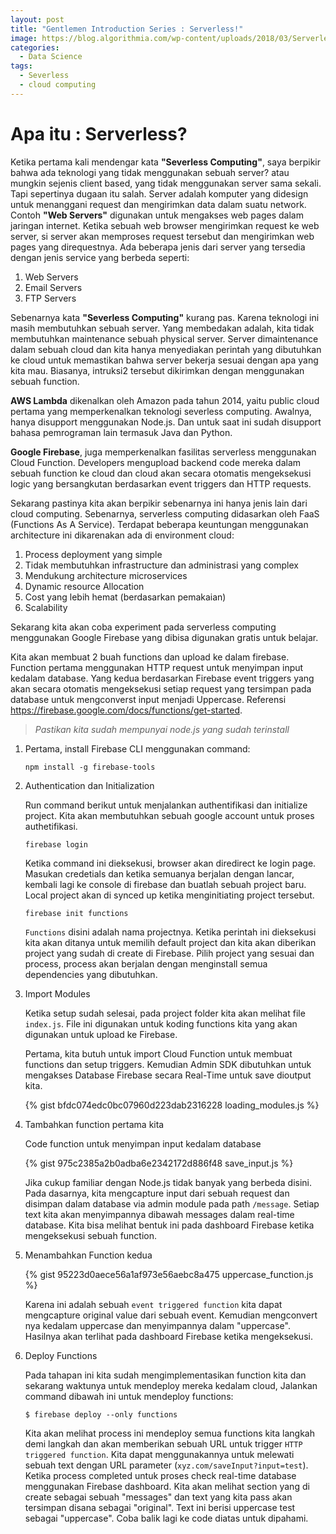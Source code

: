```yaml
---
layout: post
title: "Gentlemen Introduction Series : Serverless!"
image: https://blog.algorithmia.com/wp-content/uploads/2018/03/Serverless-architecture-backend-web.png
categories:
  - Data Science
tags:
  - Severless
  - cloud computing
---
```


# Apa itu : Serverless?

Ketika pertama kali mendengar kata **"Severless Computing"**, saya berpikir bahwa ada teknologi yang tidak menggunakan sebuah server? atau mungkin sejenis client based, yang tidak menggunakan server sama sekali. Tapi sepertinya dugaan itu salah. Server adalah komputer yang didesign untuk menanggani request dan mengirimkan data dalam suatu network. Contoh **"Web Servers"** digunakan untuk mengakses web pages dalam jaringan internet. Ketika sebuah web browser mengirimkan request ke web server, si server akan memproses request tersebut dan mengirimkan web pages yang direquestnya. Ada beberapa jenis dari server yang tersedia dengan jenis service yang berbeda seperti:

1. Web Servers
2. Email Servers
3. FTP Servers

Sebenarnya kata **"Severless Computing"** kurang pas. Karena teknologi ini masih membutuhkan sebuah server. Yang membedakan adalah, kita tidak membutuhkan maintenance sebuah physical server. Server dimaintenance dalam sebuah cloud dan kita hanya menyediakan perintah yang dibutuhkan ke cloud untuk memastikan bahwa server bekerja sesuai dengan apa yang kita mau. Biasanya, intruksi2 tersebut dikirimkan dengan menggunakan sebuah function.

 **AWS Lambda** dikenalkan oleh Amazon pada tahun 2014, yaitu public cloud pertama yang memperkenalkan teknologi severless computing. Awalnya, hanya disupport menggunakan Node.js. Dan untuk saat ini sudah disupport bahasa pemrograman lain termasuk Java dan Python.

 **Google Firebase**, juga memperkenalkan fasilitas serverless menggunakan Cloud Function. Developers mengupload backend code mereka dalam sebuah function ke cloud dan cloud akan secara otomatis mengeksekusi logic yang bersangkutan berdasarkan event triggers dan HTTP requests.

 Sekarang pastinya kita akan berpikir sebenarnya ini hanya jenis lain dari cloud computing. Sebenarnya, serverless computing didasarkan oleh FaaS (Functions As A Service). Terdapat beberapa keuntungan menggunakan architecture ini dikarenakan ada di environment cloud:

1. Process deployment yang simple
2. Tidak membutuhkan infrastructure dan administrasi yang complex
3. Mendukung architecture microservices
4. Dynamic resource Allocation
5. Cost yang lebih hemat (berdasarkan pemakaian)
6. Scalability

Sekarang kita akan coba experiment pada serverless computing menggunakan Google Firebase yang dibisa digunakan gratis untuk belajar.

Kita akan membuat 2 buah functions dan upload ke dalam firebase. Function pertama menggunakan HTTP request untuk menyimpan input kedalam database. Yang kedua berdasarkan Firebase event triggers yang akan secara otomatis mengeksekusi setiap request yang tersimpan pada database untuk mengconverst input menjadi Uppercase. Referensi https://firebase.google.com/docs/functions/get-started.

> *Pastikan kita sudah mempunyai node.js yang sudah terinstall*

1. Pertama, install Firebase CLI menggunakan command:

    `npm install -g firebase-tools`

2. Authentication dan Initialization

    Run command berikut untuk menjalankan authentifikasi dan initialize project. Kita akan membutuhkan sebuah google account untuk proses authetifikasi.

    `firebase login`

    Ketika command ini dieksekusi, browser akan diredirect ke login page. Masukan credetials dan ketika semuanya berjalan dengan lancar, kembali lagi ke console di firebase dan buatlah sebuah project baru. Local project akan di synced up ketika menginitiating project tersebut.

    `firebase init functions`

    `Functions` disini adalah nama projectnya. Ketika perintah ini dieksekusi kita akan ditanya untuk memilih default project dan kita akan diberikan project yang sudah di create di Firebase. Pilih project yang sesuai dan process, process akan berjalan dengan menginstall semua dependencies yang dibutuhkan.

3. Import Modules

    Ketika setup sudah selesai, pada project folder kita akan melihat file `index.js`. File ini digunakan untuk koding functions kita yang akan digunakan untuk upload ke Firebase.

    Pertama, kita butuh untuk import Cloud Function untuk membuat functions dan setup triggers. Kemudian Admin SDK dibutuhkan untuk mengakses Database Firebase secara Real-Time untuk save dioutput kita.

   {% gist bfdc074edc0bc07960d223dab2316228 loading_modules.js %}

4. Tambahkan function pertama kita

   Code function untuk menyimpan input kedalam database
    
   {% gist 975c2385a2b0adba6e2342172d886f48 save_input.js %}

    Jika cukup familiar dengan Node.js tidak banyak yang berbeda disini. Pada dasarnya, kita mengcapture input dari sebuah request dan disimpan dalam database via admin module pada path `/message`. Setiap text kita akan menyimpannya dibawah messages dalam real-time database. Kita bisa melihat bentuk ini pada dashboard Firebase ketika mengeksekusi sebuah function.

5. Menambahkan Function kedua

    {% gist 95223d0aece56a1af973e56aebc8a475 uppercase_function.js %}

    Karena ini adalah sebuah `event triggered function` kita dapat mengcapture original value dari sebuah event. Kemudian mengconvert nya kedalam uppercase dan menyimpannya dalam "uppercase". Hasilnya akan terlihat pada dashboard Firebase ketika mengeksekusi.

6. Deploy Functions

    Pada tahapan ini kita sudah mengimplementasikan function kita dan sekarang waktunya untuk mendeploy mereka kedalam cloud, Jalankan command dibawah ini untuk mendeploy functions:

    `$ firebase deploy --only functions`

    Kita akan melihat process ini mendeploy semua functions kita langkah demi langkah dan akan memberikan sebuah URL untuk trigger `HTTP triggered function`. Kita dapat menggunakannya untuk melewati sebuah text dengan URL parameter (`xyz.com/saveInput?input=test`). Ketika process completed untuk proses check real-time database menggunakan Firebase dashboard. Kita akan melihat section yang di create sebagai sebuah "messages" dan text yang kita pass akan tersimpan disana sebagai "original". Text ini berisi uppercase test sebagai "uppercase". Coba balik lagi ke code diatas untuk dipahami.

